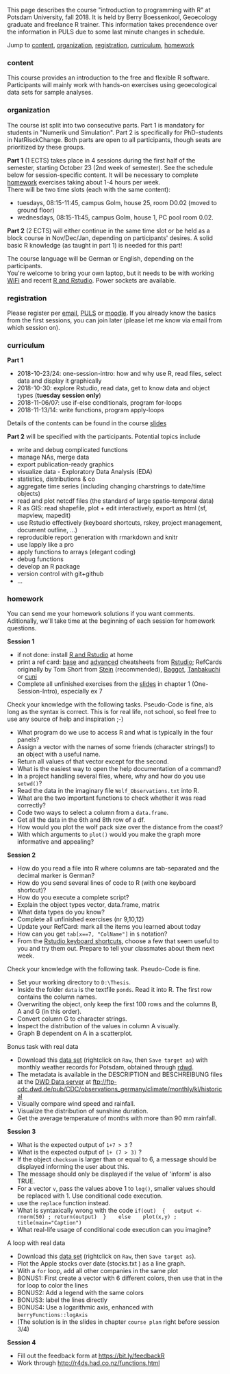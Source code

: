 This page describes the course "introduction to programming with R" at Potsdam University, fall 2018. 
It is held by Berry Boessenkool, Geoecology graduate and freelance R trainer.
This information takes precendence over the information in PULS due to some last minute changes in schedule.

Jump to [content](#content), [organization](#organization), [registration](#registration), [curriculum](#curriculum), [homework](#homework)


### content

This course provides an introduction to the free and flexible R software. 
Participants will mainly work with hands-on exercises using geoecological data sets for sample analyses. 


### organization

The course ist split into two consecutive parts.
Part 1 is mandatory for students in "Numerik und Simulation".
Part 2 is specifically for PhD-students in NatRisckChange.
Both parts are open to all participants, though seats are prioritized by these groups.

**Part 1** (1 ECTS) takes place in 4 sessions during the first half of the semester, 
starting October 23 (2nd week of semester). See the schedule below for session-specific content. 
It will be necessary to complete [homework](#homework) exercises taking about 1-4 hours per week.  
There will be two time slots (each with the same content):

* tuesdays, 08:15-11:45, campus Golm, house 25, room D0.02 (moved to ground floor)
* wednesdays, 08:15-11:45, campus Golm, house 1, PC pool room 0.02.


**Part 2** (2 ECTS) will either continue in the same time slot or be held as a block course in Nov/Dec/Jan, depending on participants' desires.
A solid basic R knowledge (as taught in part 1) is needed for this part!

The course language will be German or English, depending on the participants.  
You're welcome to bring your own laptop, but it needs to be with working [WiFi](http://www.zeik.uni-potsdam.de/wlan.html) and 
recent [R and Rstudio](https://github.com/brry/course#install). Power sockets are available.


### registration 
Please register per [email](mailto:berry-b@gmx.de), [PULS](https://puls.uni-potsdam.de/qisserver/rds?state=verpublish&publishContainer=lectureContainer&publishid=69945) 
or [moodle](https://moodle2.uni-potsdam.de/course/view.php?id=17994).
If you already know the basics from the first sessions, you can join later 
(please let me know via email from which session on).


### curriculum
**Part 1**

- 2018-10-23/24: one-session-intro: how and why use R, read files, select data and display it graphically
- 2018-10-30: explore Rstudio, read data, get to know data and object types (**tuesday session only**)
- 2018-11-06/07: use if-else conditionals, program for-loops
- 2018-11-13/14: write functions, program apply-loops

Details of the contents can be found in the course [slides](https://github.com/brry/course#slides)

**Part 2** will be specified with the participants. Potential topics include

- write and debug complicated functions
- manage NAs, merge data
- export publication-ready graphics
- visualize data - Exploratory Data Analysis (EDA)
- statistics, distributions & co
- aggregate time series (including changing charstrings to date/time objects)
- read and plot netcdf files (the standard of large spatio-temporal data)
- R as GIS: read shapefile, plot + edit interactively, export as html (sf, mapview, mapedit)
- use Rstudio effectively (keyboard shortcuts, rskey, project management, document outline, ...)
- reproducible report generation with rmarkdown and knitr
- use lapply like a pro
- apply functions to arrays (elegant coding)
- debug functions
- develop an R package
- version control with git+github
- ... 


### homework

You can send me your homework solutions if you want comments.
Aditionally, we'll take time at the beginning of each session for homework questions.

**Session 1**

- if not done: install [R and Rstudio](https://github.com/brry/course#install) at home
- print a ref card: [base](https://www.rstudio.com/wp-content/uploads/2016/09/r-cheat-sheet-1.pdf) and
 [advanced](https://www.rstudio.com/wp-content/uploads/2016/02/advancedR.pdf) cheatsheets from
 [Rstudio](https://www.rstudio.com/resources/cheatsheets); 
 RefCards originally by Tom Short from
 [Stein](https://github.com/jonasstein/R-Reference-Card/raw/master/R-refcard.pdf) (recommended),
 [Baggot](https://cran.r-project.org/doc/contrib/Baggott-refcard-v2.pdf),
 [Tanbakuchi](http://www.u.arizona.edu/~kuchi/Courses/MAT167/Files/R-refcard.pdf) or
 [cuni](http://atrey.karlin.mff.cuni.cz/~morf/vyuka/pas/materialy/R-refcard.pdf) 
- Complete all unfinished exercises from the [slides](https://github.com/brry/course#slides) in chapter 1 (One-Session-Intro), especially ex 7

Check your knowledge with the following tasks. Pseudo-Code is fine, als long as the syntax is correct. 
This is for real life, not school, so feel free to use any source of help and inspiration ;-)

- What program do we use to access R and what is typically in the four panels?
- Assign a vector with the names of some friends (character strings!) to an object with a useful name.
- Return all values of that vector except for the second.
- What is the easiest way to open the help documentation of a command?
- In a project handling several files, where, why and how do you use `setwd()`?
- Read the data in the imaginary file `Wolf_Observations.txt` into R.
- What are the two important functions to check whether it was read correctly?
- Code two ways to select a column from a `data.frame`.
- Get all the data in the 6th and 8th row of a df.
- How would you plot the wolf pack size over the distance from the coast?
- With which arguments to `plot()` would you make the graph more informative and appealing?

**Session 2**

- How do you read a file into R where columns are tab-separated and the decimal marker is German?
- How do you send several lines of code to R (with one keyboard shortcut)?
- How do you execute a complete script?
- Explain the object types vector, data.frame, matrix
- What data types do you know?
- Complete all unfinished exercises (nr 9,10,12)
- Update your RefCard: mark all the items you learned about today
- How can you get `tab[x==7, "ColName"]` in `$` notation?
- From the [Rstudio keyboard shortcuts](https://support.rstudio.com/hc/en-us/articles/200711853-Keyboard-Shortcuts), choose a few that seem useful to you and try them out. Prepare to tell your classmates about them next week.

Check your knowledge with the following task. Pseudo-Code is fine.

- Set your working directory to `D:\Thesis`.
- Inside the folder `data` is the textfile `ponds`. Read it into R. The first row contains the column names.
- Overwriting the object, only keep the first 100 rows and the columns B, A and G (in this order).
- Convert column G to character strings.
- Inspect the distribution of the values in column A visually.
- Graph B dependent on A in a scatterplot.

Bonus task with real data

- Download this [data set](https://github.com/brry/course/blob/master/data/Potsdam.txt) (rightclick on `Raw`, then `Save target as`) with monthly weather records for Potsdam, obtained through [rdwd](https://github.com/brry/rdwd#rdwd).
- The metadata is available in the DESCRIPTION and BESCHREIBUNG files at the [DWD Data server](http://bit.ly/dwdmonthlymeta) at <ftp://ftp-cdc.dwd.de/pub/CDC/observations_germany/climate/monthly/kl/historical>
- Visually compare wind speed and rainfall.
- Visualize the distribution of sunshine duration.
- Get the average temperature of months with more than 90 mm rainfall.


**Session 3**

- What is the expected output of `1+7 > 3` ?
- What is the expected output of `1+ (7 > 3)` ?
- If the object `checksum` is larger than or equal to 6, a message should be displayed informing the user about this.
- The message should only be displayed if the value of 'inform' is also TRUE.
- For a vector `v`, pass the values above 1 to `log()`, smaller values should be replaced with 1. Use conditional code execution.
- use the `replace` function instead.
- What is syntaxically wrong with the code `if(out)  {   output <- rnorm(50) ; return(output)  }    else    plot(x,y) ; title(main="Caption")`
- What real-life usage of conditional code execution can you imagine?

A loop with real data

- Download this [data set](https://github.com/brry/course/blob/master/data/stocks.txt) (rightclick on `Raw`, then `Save target as`).
- Plot the Apple stocks over date (stocks.txt  ) as a line graph.
- With a `for` loop, add all other companies in the same plot
- BONUS1: First create a vector with 6 different colors, then use that in the for loop to color the lines
- BONUS2: Add a legend with the same colors
- BONUS3: label the lines directly
- BONUS4: Use a logarithmic axis, enhanced with `berryFunctions::logAxis`
- (The solution is in the slides in chapter `course plan` right before session 3/4)


**Session 4**

- Fill out the feedback form at <https://bit.ly/feedbackR>
- Work through <http://r4ds.had.co.nz/functions.html>

